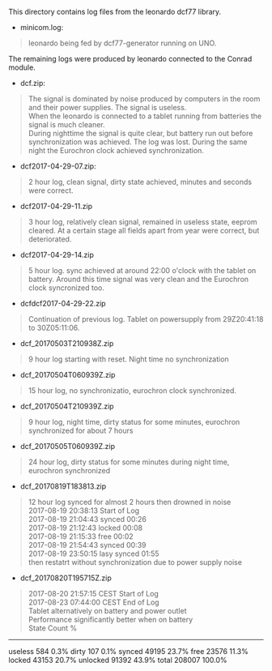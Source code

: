 This directory contains log files from the leonardo dcf77 library.

- minicom.log:
>leonardo being fed by dcf77-generator running on UNO.

The remaining logs were produced by leonardo connected to the Conrad module.

- dcf.zip: 
>The signal is dominated by noise produced by computers in the room and their power supplies. The signal is useless.  
When the leonardo is connected to a tablet running from batteries the signal is much cleaner.  
During nighttime the signal is quite clear, but battery run out before synchronization was achieved. The log was lost. During the same night the Eurochron clock achieved synchronization.
- dcf2017-04-29-07.zip:
>2 hour log, clean signal, dirty state achieved, minutes and seconds were correct. 
- dcf2017-04-29-11.zip
> 3 hour log, relatively clean signal, remained in useless state, eeprom cleared. At a certain stage all fields apart from year were correct, but deteriorated.
- dcf2017-04-29-14.zip
> 5 hour log. sync achieved at around 22:00 o'clock with the tablet on battery. Around this time signal was very clean and the Eurochron clock syncronized too.
- dcfdcf2017-04-29-22.zip
> Continuation of previous log. Tablet on powersupply from 29Z20:41:18 to 30Z05:11:06.
- dcf_20170503T210938Z.zip
> 9 hour log starting with reset. Night time no synchronization
- dcf_20170504T060939Z.zip
> 15 hour log, no synchronizatio, eurochron clock synchronized.
-  	dcf_20170504T210939Z.zip
> 9 hour log, night time, dirty status for some minutes, eurochron synchronized for about 7 hours
- dcf_20170505T060939Z.zip
> 24 hour log, dirty status for some minutes during night time, eurochron synchronized
- dcf_20170819T183813.zip
> 12 hour log synced for almost 2 hours then drowned in noise  
> 2017-08-19 20:38:13	Start of Log	  
> 2017-08-19 21:04:43	synced	    00:26   
> 2017-08-19 21:12:43	locked	    00:08  
> 2017-08-19 21:15:33	free	      00:02   
> 2017-08-19 21:54:43	synced	    00:39  
> 2017-08-19 23:50:15	lasy synced 01:55  
> then restatrt without synchronization due to power supply noise
- dcf_20170820T195715Z.zip
> 2017-08-20 21:57:15 CEST Start of Log  
> 2017-08-23 07:44:00 CEST End of Log  
> Tablet alternatively on battery and power outlet  
> Performance significantly better when on battery  
State Count %
--------------
useless	584	0.3%
dirty	107	0.1%
synced	49195	23.7%
free	23576	11.3%
locked	43153	20.7%
unlocked	91392	43.9%
total	208007	100.0%

